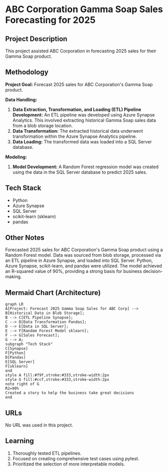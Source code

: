 # ABC Corporation Gamma Soap Sales Forecasting for 2025

## Project Description

This project assisted ABC Corporation in forecasting 2025 sales for their Gamma Soap product.

## Methodology

**Project Goal:** Forecast 2025 sales for ABC Corporation's Gamma Soap product.

**Data Handling:**

1. **Data Extraction, Transformation, and Loading (ETL) Pipeline Development:** An ETL pipeline was developed using Azure Synapse Analytics. This involved extracting historical Gamma Soap sales data from a blob storage location.
2. **Data Transformation:** The extracted historical data underwent transformation within the Azure Synapse Analytics pipeline.
3. **Data Loading:** The transformed data was loaded into a SQL Server database.

**Modeling:**

1. **Model Development:** A Random Forest regression model was created using the data in the SQL Server database to predict 2025 sales.


## Tech Stack

* Python
* Azure Synapse
* SQL Server
* scikit-learn (sklearn)
* pandas

## Other Notes

Forecasted 2025 sales for ABC Corporation's Gamma Soap product using a Random Forest model. Data was sourced from blob storage, processed via an ETL pipeline in Azure Synapse, and loaded into SQL Server. Python, Azure Synapse, scikit-learn, and pandas were utilized. The model achieved an R-squared value of 90%, providing a strong basis for business decision-making.

## Mermaid Chart (Architecture)

```mermaid
graph LR
A[Project: Forecast 2025 Gamma Soap Sales for ABC Corp] --> B[Historical Data in Blob Storage];
B --> C[ETL Pipeline Synapse];
C --> D[Data Transformation Pandas];
D --> E[Data in SQL Server];
E --> F[Random Forest Model sklearn];
F --> G[Sales Forecast];
G --> A;
subgraph "Tech Stack"
C[Synapse]
F[Python]
D[Pandas]
E[SQL Server]
F[sklearn]
end
style A fill:#f9f,stroke:#333,stroke-width:2px
style G fill:#ccf,stroke:#333,stroke-width:2px
note right of G
R2=90%
Created a story to help the business take great decisions
end
```

## URLs

No URL was used in this project.

## Learning

1. Thoroughly tested ETL pipelines.
2. Focused on creating comprehensive test cases using pytest.
3. Prioritized the selection of more interpretable models.